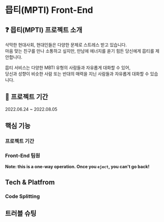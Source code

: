 # 믑티(MPTI) Front-End


## ❓ 믑티(MPTI) 프로젝트 소개

삭막한 현대사회, 현대인들은 다양한 문제로 스트레스 받고 있습니다.<br/>
마음 맞는 친구를 만나 소통하고 싶지만, 만남에 에너지를 쏟기 힘든 당신에게 믑티를 제안합니다.

믑티 서비스는 다양한 MBTI 유형의 사람들과 자유롭게 대화할 수 있어,<br/>
당신과 성향이 비슷한 사람 또는 반대의 매력을 지닌 사람들과 자유롭게 대화할 수 있습니다.

## 📅 프로젝트 기간

2022.06.24 ~ 2022.08.05

## 핵심 기능

### 프로젝트 기간


### Front-End 팀원

**Note: this is a one-way operation. Once you `eject`, you can't go back!**


## Tech & Platfrom


### Code Splitting

## 트러블 슈팅

